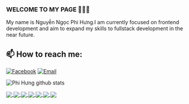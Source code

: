 ### WELCOME TO MY PAGE 👋👋👋
My name is Nguyễn Ngọc Phi Hưng.I am currently focused on frontend development and aim to expand my skills to fullstack development in the near future.
## 📫 How to reach me: 

[![Facebook](https://img.shields.io/badge/Facebook-%231877F2.svg?logo=Facebook&logoColor=white)](https://facebook.com/https://github.com/phihung2752/Fastfood/tree/master) [![Email](https://img.shields.io/badge/-Stackoverflow-FE7A16?logo=stack-overflow&logoColor=white)](https://stackoverflow.com/users/25661442/phi-h%c6%b0ng-nguy%e1%bb%85n) 

  <!--tokyonight-->
![Phi Hưng github stats](https://github-readme-stats-git-masterrstaa-rickstaa.vercel.app/api?username=phihung2752&show_icons=true&theme=holi&hide=contribs,prs,issues)


<a href="https://github.com/phihung2752/Music-streaming-application">
  <!-- Change the `github-readme-stats.anuraghazra1.vercel.app` to `github-readme-stats.vercel.app`  -->
  <img align="center" src="https://github-readme-stats.anuraghazra1.vercel.app/api/pin/?username=phihung2752&repo=Music-streaming-application&theme=algolia" />
</a>

<a href="https://github.com/phihung2752/Recruitment-Management">
  <!-- Change the `github-readme-stats.anuraghazra1.vercel.app` to `github-readme-stats.vercel.app`  -->
  <img align="center" src="https://github-readme-stats.anuraghazra1.vercel.app/api/pin/?username=phihung2752&repo=Recruitment-Management&theme=dracula" />
</a>   

<a href="https://github.com/phihung2752/Car-booking-application">
    <img align="center" src="https://github-readme-stats.anuraghazra1.vercel.app/api/pin/?username=phihung2752&repo=Car-booking-application&theme=radical"/>
</a>

<a href="https://github.com/phihung2752/Build-LinkedIn-">
    <img align="center" src="https://github-readme-stats.anuraghazra1.vercel.app/api/pin/?username=phihung2752&repo=Build-LinkedIn-&theme=synthwave"/>
</a>
<a href="https://github.com/phihung2752/a-Hulu-Clone-with-REACT.JS">
    <img align="center" src="https://github-readme-stats.anuraghazra1.vercel.app/api/pin/?username=phihung2752&repo=a-Hulu-Clone-with-REACT.JS&theme=tokyonight"/>
</a>

<a href="https://github.com/phihung2752/Fastfood">
  <!-- Change the `github-readme-stats.anuraghazra1.vercel.app` to `github-readme-stats.vercel.app`  -->
  <img align="center" src="https://github-readme-stats.anuraghazra1.vercel.app/api/pin/?username=phihung2752&repo=Fastfood&theme=prussian" />
</a>   

<!--  https://github.com/anuraghazra/github-readme-stats/blob/master/themes/README.md -->
<a href="https://github.com/phihung2752/Google-Calendar-Clone">
  <!-- Change the `github-readme-stats.anuraghazra1.vercel.app` to `github-readme-stats.vercel.app`  -->
  <img align="center" src="https://github-readme-stats.anuraghazra1.vercel.app/api/pin/?username=phihung2752&repo=Google-Calendar-Clone&theme=vue-dark" />
</a>   

